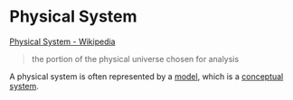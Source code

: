 # Physical System

<a href="http://en.wikipedia.org/wiki/Physical_system" target="_blank">Physical System - Wikipedia</a>

> the portion of the physical universe chosen for analysis

A physical system is often represented by a [model](./model.md), which is a [conceptual system](./conceptual-system.md).
